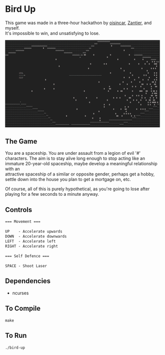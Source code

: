 # Bird Up

This game was made in a three-hour hackathon by [oisincar](https://github.com/oisincar), [Zantier](https://github.com/Zantier), and myself.  
It's impossible to win, and unsatisfying to lose.

![screenshot dot bee em p](https://github.com/414owen/Bird-Up/blob/master/screenshots/bird-up-update-2.png)

## The Game

You are a spaceship. You are under assault from a legion of evil '#'  
characters. The aim is to stay alive long enough to stop acting like an  
immature 20-year-old spaceship, maybe develop a meaningful relationship with an  
attractive spaceship of a similar or opposite gender, perhaps get a hobby,  
settle down into the house you plan to get a mortgage on, etc.

Of course, all of this is purely hypothetical, as you're going to lose after  
playing for a few seconds to a minute anyway.

## Controls

```
=== Movement ===

UP    - Accelerate upwards
DOWN  - Accelerate downwards
LEFT  - Accelerate left
RIGHT - Accelerate right

=== Self Defence ===

SPACE - Shoot Laser
```

## Dependencies

* ncurses

## To Compile

```
make
```

## To Run

```
./bird-up
```

